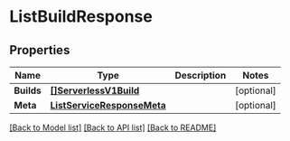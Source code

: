 # ListBuildResponse

## Properties

Name | Type | Description | Notes
------------ | ------------- | ------------- | -------------
**Builds** | [**[]ServerlessV1Build**](ServerlessV1Build.md) |  |[optional] 
**Meta** | [**ListServiceResponseMeta**](ListServiceResponseMeta.md) |  |[optional] 

[[Back to Model list]](../README.md#documentation-for-models) [[Back to API list]](../README.md#documentation-for-api-endpoints) [[Back to README]](../README.md)


